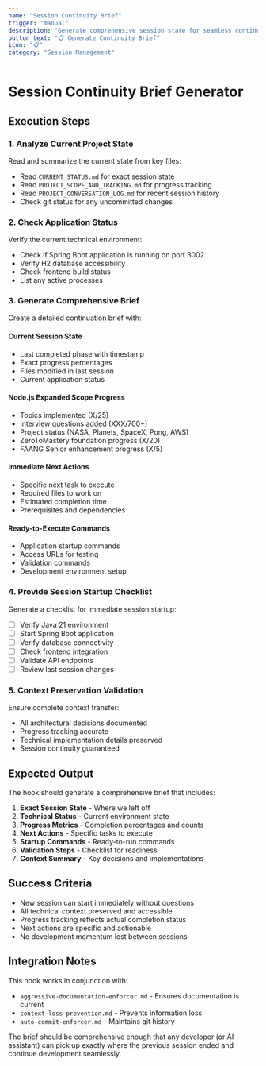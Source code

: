 ```yaml
---
name: "Session Continuity Brief"
trigger: "manual"
description: "Generate comprehensive session state for seamless continuation"
button_text: "📋 Generate Continuity Brief"
icon: "📋"
category: "Session Management"
---
```


# Session Continuity Brief Generator

## Execution Steps

### 1. Analyze Current Project State
Read and summarize the current state from key files:
- Read `CURRENT_STATUS.md` for exact session state
- Read `PROJECT_SCOPE_AND_TRACKING.md` for progress tracking
- Read `PROJECT_CONVERSATION_LOG.md` for recent session history
- Check git status for any uncommitted changes

### 2. Check Application Status
Verify the current technical environment:
- Check if Spring Boot application is running on port 3002
- Verify H2 database accessibility
- Check frontend build status
- List any active processes

### 3. Generate Comprehensive Brief
Create a detailed continuation brief with:

#### Current Session State
- Last completed phase with timestamp
- Exact progress percentages
- Files modified in last session
- Current application status

#### Node.js Expanded Scope Progress
- Topics implemented (X/25)
- Interview questions added (XXX/700+)
- Project status (NASA, Planets, SpaceX, Pong, AWS)
- ZeroToMastery foundation progress (X/20)
- FAANG Senior enhancement progress (X/5)

#### Immediate Next Actions
- Specific next task to execute
- Required files to work on
- Estimated completion time
- Prerequisites and dependencies

#### Ready-to-Execute Commands
- Application startup commands
- Access URLs for testing
- Validation commands
- Development environment setup

### 4. Provide Session Startup Checklist
Generate a checklist for immediate session startup:
- [ ] Verify Java 21 environment
- [ ] Start Spring Boot application
- [ ] Verify database connectivity
- [ ] Check frontend integration
- [ ] Validate API endpoints
- [ ] Review last session changes

### 5. Context Preservation Validation
Ensure complete context transfer:
- All architectural decisions documented
- Progress tracking accurate
- Technical implementation details preserved
- Session continuity guaranteed

## Expected Output

The hook should generate a comprehensive brief that includes:

1. **Exact Session State** - Where we left off
2. **Technical Status** - Current environment state
3. **Progress Metrics** - Completion percentages and counts
4. **Next Actions** - Specific tasks to execute
5. **Startup Commands** - Ready-to-run commands
6. **Validation Steps** - Checklist for readiness
7. **Context Summary** - Key decisions and implementations

## Success Criteria

- New session can start immediately without questions
- All technical context preserved and accessible
- Progress tracking reflects actual completion status
- Next actions are specific and actionable
- No development momentum lost between sessions

## Integration Notes

This hook works in conjunction with:
- `aggressive-documentation-enforcer.md` - Ensures documentation is current
- `context-loss-prevention.md` - Prevents information loss
- `auto-commit-enforcer.md` - Maintains git history

The brief should be comprehensive enough that any developer (or AI assistant) can pick up exactly where the previous session ended and continue development seamlessly.